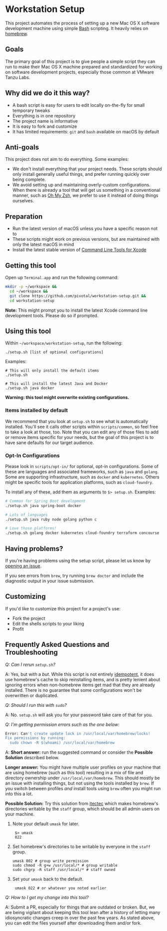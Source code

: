 # Workstation Setup

This project automates the process of setting up a new Mac OS X software development machine using simple [Bash](https://www.gnu.org/software/bash/) scripting. It heavily relies on [homebrew](https://brew.sh/).

## Goals

The primary goal of this project is to give people a simple script they can run to make their Mac OS X machine prepared and standardized for working on software development projects, especially those common at VMware Tanzu Labs.

## Why did we do it this way?

 * A bash script is easy for users to edit locally on-the-fly for small temporary tweaks
 * Everything is in one repository
 * The project name is informative
 * It is easy to fork and customize
 * It has limited requirements: `git` and `bash` available on macOS by default

## Anti-goals

This project does not aim to do everything. Some examples:

 * We don't install everything that your project needs. These scripts should only install generally useful things, and prefer running quickly over being complete.
 * We avoid setting up and maintaining overly-custom configurations. When there is already a tool that will get us something in a conventional manner, such as [Oh My Zsh](https://ohmyz.sh/), we prefer to use it instead of doing things ourselves.

## Preparation

- Run the latest version of macOS unless you have a specific reason not to
- These scripts might work on previous versions, but are maintained with only the latest macOS in mind
- Install the latest stable version of [Command Line Tools for Xcode](https://developer.apple.com/download/all/?q=Command%20Line%20Tools%20for%20Xcode)

## Getting this tool
Open up `Terminal.app` and run the following command:

```sh
mkdir -p ~/workspace &&
  cd ~/workspace &&
  git clone https://github.com/pivotal/workstation-setup.git &&
  cd workstation-setup
```

**Note:** This might prompt you to install the latest Xcode command line development tools. Please do so if prompted. 

## Using this tool
Within `~/workspace/workstation-setup`, run the following:

```shell
./setup.sh [list of optional configurations]
```

Examples:
```shell
# This will only install the default items
./setup.sh 

# This will install the latest Java and Docker
./setup.sh java docker
```

**Warning: this tool might overwrite existing configurations.**

### Items installed by default
We recommend that you look at `setup.sh` to see what is automatically installed. You'll see it calls other scripts within `scripts/common`, so feel free to take a look at those, too. Note that you can edit any of those files to add or remove items specific for your needs, but the goal of this project is to have sane defaults for our target audience.

### Opt-In Configurations
Please look in `scripts/opt-in/` for optional, opt-in configurations. Some of these are languages and associated frameworks, such as `java` and `golang`. Some are supporting infrastructure, such as `docker` and `kubernetes`. Others might be specific tools for application platforms, such as `cloud-foundry`.

To install any of these, add them as arguments to `$> setup.sh`. Examples: 

```sh
# Common for Spring Boot development
./setup.sh java spring-boot docker

# Lots of languages
./setup.sh java ruby node golang python c

# Love those platforms!
./setup.sh golang docker kubernetes cloud-foundry terraform concourse
```

## Having problems?

If you're having problems using the setup script, please let us know by [opening an issue](https://github.com/pivotal/workstation-setup/issues/new).

If you see errors from `brew`, try running `brew doctor` and include the diagnostic output in your issue submission.

## Customizing

If you'd like to customize this project for a project's use:

- Fork the project
- Edit the shells scripts to your liking
- Profit

## Frequently Asked Questions and Troubleshooting
_Q: Can I rerun `setup.sh`?_

A: Yes, but with a _but_. While this script is not entirely [idempotent](https://en.wikipedia.org/wiki/Idempotence), it does use homebrew's cache to skip reinstalling items, and is pretty lenient about ignoring errors when non-homebrew items get mad that they are already installed. There is no guarantee that some configurations won't be overwritten or duplicated. 

_Q: Should I run this with `sudo`?_

A: No. `setup.sh` will ask you for your password take care of that for you.

_Q: I'm getting permission errors such as the one below:_
```sh 
Error: Can't create update lock in /usr/local/var/homebrew/locks!
Fix permissions by running:
  sudo chown -R $(whoami) /usr/local/var/homebrew
```
A: **Short answer:** run the suggested command or consider the **Possible Solution** described below.

**Longer answer:** You might have multiple user profiles on your machine that are using homebrew (such as this tool) resulting in a mix of file and directory ownership under `/usr/local/var/homebrew`. This should mostly be an issue with installing things, but not using the tools installed by `brew`. If you switch between profiles _and_ install tools using `brew` often you might run into this a lot.

**Possible Solution:** Try this solution from [itectec](https://itectec.com/superuser/enable-multiple-users-to-install-software-using-homebrew/) which makes homebrew's directories writable by the `staff` group, which should be all admin users on your machine.

1. Note your default `umask` for later.

   ```shell
    $> umask
    022
    ```

2. Set homebrew's directories to be writable by everyone in the `staff` group.

    ```shell
    umask 002 # group write permission
    sudo chmod -R g+w /usr/local/* # group writable
    sudo chgrp -R staff /usr/local/* # staff owned
    ```

3. Set your `umask` back to the default.

   ```shell
    umask 022 # or whatever you noted earlier
   ```

_Q: How to I get my change into this tool?_

A: Submit a PR, especially for things that are outdated or broken. But, we are being vigilant about keeping this tool lean after a history of letting many idiosyncratic changes creep in over the past few years. As stated above, you can edit the files yourself after downloading them and/or fork.
